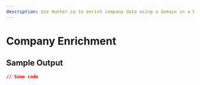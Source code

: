 ```yaml
---
description: Use Hunter.io to enrich company data using a domain in a MindStudio workflow
---
```


# Company Enrichment

## Sample Output

```json
// Some code
```
